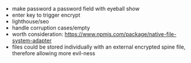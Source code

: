 - make password a password field with eyeball show
- enter key to trigger encrypt
- lighthouse/seo
- handle corruption cases/empty
- worth consideration: https://www.npmjs.com/package/native-file-system-adapter
- files could be stored individually with an external encrypted spine file, therefore allowing more evil-ness